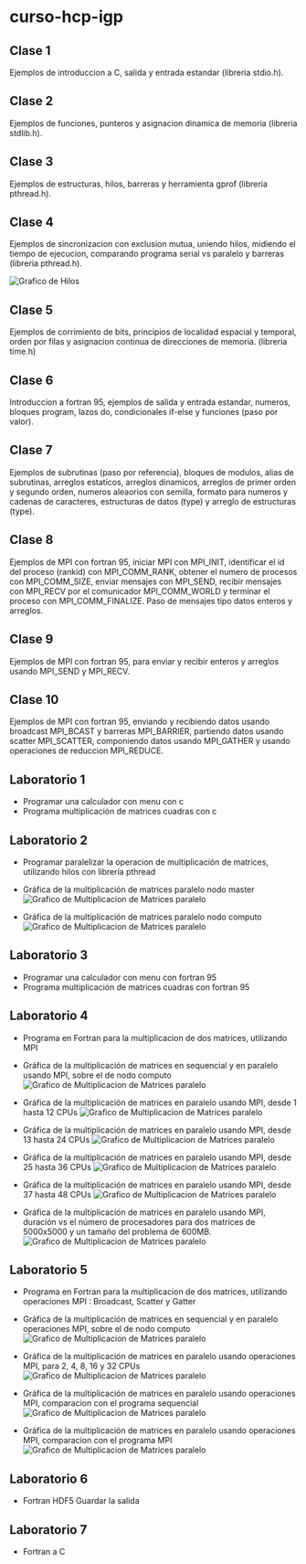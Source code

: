 # curso-hcp-igp

## Clase 1

Ejemplos de introduccion a C, salida y entrada estandar (libreria stdio.h).

## Clase 2

Ejemplos de funciones, punteros y asignacion dinamica de memoria (libreria stdlib.h).

## Clase 3

Ejemplos de estructuras, hilos, barreras y herramienta gprof (libreria pthread.h).

## Clase 4

Ejemplos de sincronizacion con exclusion mutua, uniendo hilos, midiendo el tiempo de ejecucion, comparando programa serial vs paralelo y barreras (libreria pthread.h).

![Grafico de Hilos](clase04/time_vs_threads.png "Tiempo en segundo vs numero de hilos")

## Clase 5

Ejemplos de corrimiento de bits, principios de localidad espacial y temporal, orden por filas y asignacion continua de direcciones de memoria. (libreria time.h)


## Clase 6

Introduccion a fortran 95, ejemplos de salida y entrada estandar, numeros, bloques program, lazos do, condicionales if-else y funciones (paso por valor).

## Clase 7

Ejemplos de subrutinas (paso por referencia), bloques de modulos, alias de subrutinas, arreglos estaticos, arreglos dinamicos, arreglos de primer orden y segundo orden, numeros aleaorios con semilla, formato para numeros y cadenas de caracteres, estructuras de datos (type) y arreglo de estructuras (type).

## Clase 8

Ejemplos de MPI con fortran 95, iniciar MPI con MPI_INIT, identificar el id del proceso (rankid) con MPI_COMM_RANK, obtener el numero de procesos con MPI_COMM_SIZE, enviar mensajes con MPI_SEND, recibir mensajes con MPI_RECV por el comunicador MPI_COMM_WORLD y terminar el proceso con MPI_COMM_FINALIZE. Paso de mensajes tipo datos enteros y arreglos.

## Clase 9

Ejemplos de MPI con fortran 95, para enviar y recibir enteros y arreglos usando MPI_SEND y MPI_RECV.

## Clase 10

Ejemplos de MPI con fortran 95, enviando y recibiendo datos usando broadcast MPI_BCAST y barreras MPI_BARRIER, partiendo datos usando scatter MPI_SCATTER, componiendo datos usando MPI_GATHER y usando operaciones de reduccion MPI_REDUCE.

## Laboratorio 1

* Programar una calculador con menu con c
* Programa multiplicación de matrices cuadras con c

## Laboratorio 2

* Programar paralelizar la operacion de multiplicación de matrices, utilizando hilos con librería pthread

* Gráfica de la multiplicación de matrices paralelo nodo master
![Grafico de Multiplicacion de Matrices paralelo](laboratorio2/medida_master.png "Gráfica de la multiplicación de matrices paralelo nodo master")

* Gráfica de la multiplicación de matrices paralelo nodo computo
![Grafico de Multiplicacion de Matrices paralelo](laboratorio2/medida_computo.png "Gráfica de la multiplicación de matrices paralelo nodo computo")

## Laboratorio 3

* Programar una calculador con menu con fortran 95
* Programa multiplicación de matrices cuadras con fortran 95

## Laboratorio 4

* Programa en Fortran para la multiplicacion de dos matrices, utilizando MPI

* Gráfica de la multiplicación de matrices en sequencial y en paralelo usando MPI, sobre el de nodo computo
![Grafico de Multiplicacion de Matrices paralelo](laboratorio4/Programa_sequencial_y_paralelo_np%3D1.png "Gráfica de la multiplicación de matrices en sequencial y paralelo usando MPI")

* Gráfica de la multiplicación de matrices en paralelo usando MPI, desde 1 hasta 12 CPUs
![Grafico de Multiplicacion de Matrices paralelo](laboratorio4/Programa_paralelo_de_np%3D1_hasta_np%3D12.png "Gráfica de la multiplicación de matrices paralelo usando MPI desde 1 hasta 12 CPUs")

* Gráfica de la multiplicación de matrices en paralelo usando MPI, desde 13 hasta 24 CPUs
![Grafico de Multiplicacion de Matrices paralelo](laboratorio4/Programa_paralelo_de_np%3D13_hasta_np%3D24.png "Gráfica de la multiplicación de matrices paralelo usando MPI desde 13 hasta 24 CPUs")

* Gráfica de la multiplicación de matrices en paralelo usando MPI, desde 25 hasta 36 CPUs
![Grafico de Multiplicacion de Matrices paralelo](laboratorio4/Programa_paralelo_de_np%3D25_hasta_np%3D36.png "Gráfica de la multiplicación de matrices paralelo usando MPI desde 25 hasta 36 CPUs")

* Gráfica de la multiplicación de matrices en paralelo usando MPI, desde 37 hasta 48 CPUs
![Grafico de Multiplicacion de Matrices paralelo](laboratorio4/Programa_paralelo_de_np%3D37_hasta_np%3D48.png "Gráfica de la multiplicación de matrices paralelo usando MPI desde 37 hasta 48 CPUs")

* Gráfica de la multiplicación de matrices en paralelo usando MPI, duración vs el número de procesadores para dos matrices de 5000x5000 y un tamaño del problema de 600MB.
![Grafico de Multiplicacion de Matrices paralelo](laboratorio4/Duracion_vs_Numero_de_procesadores_NB%3D600MB.png "Gráfica duración vs número de procesadores para una tamaño del problema de 600MB")



## Laboratorio 5

* Programa en Fortran para la multiplicacion de dos matrices, utilizando operaciones MPI : Broadcast, Scatter y Gatter

* Gráfica de la multiplicación de matrices en sequencial y en paralelo operaciones MPI, sobre el de nodo computo
![Grafico de Multiplicacion de Matrices paralelo](laboratorio4/mpi_oper01.png "Gráfica de la multiplicación de matrices en sequencial y paralelo usando operaciones MPI")

* Gráfica de la multiplicación de matrices en paralelo usando operaciones MPI, para 2, 4, 8, 16 y 32 CPUs
![Grafico de Multiplicacion de Matrices paralelo](laboratorio4/mpi_oper02.png "Gráfica de la multiplicación de matrices paralelo utilizando operaciones MPI, para 2, 4, 8, 16 y 32 CPUs")

* Gráfica de la multiplicación de matrices en paralelo usando operaciones MPI, comparacion con el programa sequencial
![Grafico de Multiplicacion de Matrices paralelo](laboratorio4/mpi_oper03.png "Gráfica de la multiplicación de matrices paralelo usando operaciones MPI, comparacion con el programa sequencial")

* Gráfica de la multiplicación de matrices en paralelo usando operaciones MPI, comparacion con el programa MPI
![Grafico de Multiplicacion de Matrices paralelo](laboratorio4/mpi_oper04.png "Gráfica de la multiplicación de matrices paralelo usando operaciones MPI, comparacion con el programa MPI")

## Laboratorio 6

* Fortran HDF5 Guardar la salida

## Laboratorio 7

* Fortran a C

